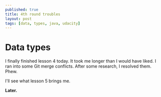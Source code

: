 ```yaml
---
published: true
title: 4th round troubles
layout: post
tags: [data, types, java, udacity]
---
```

<h1>Data types</h1>

I finally finished lesson 4 today. It took me longer than I would have liked. I ran into some Git merge conflicts. After some research, I resolved them. Phew.

I'll see what lesson 5 brings me.

**Later.**